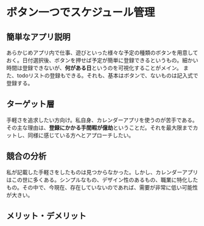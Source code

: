 # ボタン一つでスケジュール管理

## 簡単なアプリ説明
あらかじめアプリ内で仕事、遊びといった様々な予定の種類のボタンを用意しておく。日付選択後、ボタンを押せば予定が簡単に登録できるというもの。細かい時間は登録できないが、**何がある日**というのを可視化することがメイン。
また、todoリストの登録もできる。それも、基本はボタンで、ないものは記入式で登録する。

## ターゲット層
手軽さを追求したい方向け。私自身、カレンダーアプリを使うのが苦手である。その主な理由は、**登録にかかる手間暇が億劫**ということだ。それを最大限までカットし、同様に感じている方へとアプローチしたい。

## 競合の分析
私が記載した手軽さをしたものは見つからなかった。しかし、カレンダーアプリはこの世に多くある。シンプルなもの、デザイン性のあるもの、職業に特化したもの。その中で、今現在、存在していないのであれば、需要が非常に低い可能性が大きい。

## メリット・デメリット
